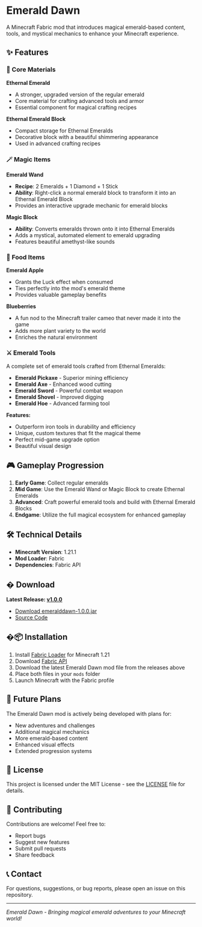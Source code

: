 # Emerald Dawn

A Minecraft Fabric mod that introduces magical emerald-based content, tools, and mystical mechanics to enhance your Minecraft experience.

## ✨ Features

### 🔮 Core Materials

**Ethernal Emerald**
- A stronger, upgraded version of the regular emerald
- Core material for crafting advanced tools and armor
- Essential component for magical crafting recipes

**Ethernal Emerald Block**
- Compact storage for Ethernal Emeralds
- Decorative block with a beautiful shimmering appearance
- Used in advanced crafting recipes

### 🪄 Magic Items

**Emerald Wand**
- **Recipe**: 2 Emeralds + 1 Diamond + 1 Stick
- **Ability**: Right-click a normal emerald block to transform it into an Ethernal Emerald Block
- Provides an interactive upgrade mechanic for emerald blocks

**Magic Block**
- **Ability**: Converts emeralds thrown onto it into Ethernal Emeralds
- Adds a mystical, automated element to emerald upgrading
- Features beautiful amethyst-like sounds

### 🍎 Food Items

**Emerald Apple**
- Grants the Luck effect when consumed
- Ties perfectly into the mod's emerald theme
- Provides valuable gameplay benefits

**Blueberries**
- A fun nod to the Minecraft trailer cameo that never made it into the game
- Adds more plant variety to the world
- Enriches the natural environment

### ⚔️ Emerald Tools

A complete set of emerald tools crafted from Ethernal Emeralds:
- **Emerald Pickaxe** - Superior mining efficiency
- **Emerald Axe** - Enhanced wood cutting
- **Emerald Sword** - Powerful combat weapon
- **Emerald Shovel** - Improved digging
- **Emerald Hoe** - Advanced farming tool

**Features:**
- Outperform iron tools in durability and efficiency
- Unique, custom textures that fit the magical theme
- Perfect mid-game upgrade option
- Beautiful visual design

## 🎮 Gameplay Progression

1. **Early Game**: Collect regular emeralds
2. **Mid Game**: Use the Emerald Wand or Magic Block to create Ethernal Emeralds
3. **Advanced**: Craft powerful emerald tools and build with Ethernal Emerald Blocks
4. **Endgame**: Utilize the full magical ecosystem for enhanced gameplay

## 🛠️ Technical Details

- **Minecraft Version**: 1.21.1
- **Mod Loader**: Fabric
- **Dependencies**: Fabric API

## � Download

**Latest Release: [v1.0.0](https://github.com/Jagan-Dev-9/EmeraldDawn/releases/tag/v1.0.0)**

- [Download emeralddawn-1.0.0.jar](https://github.com/Jagan-Dev-9/EmeraldDawn/releases/download/v1.0.0/emeralddawn-1.0.0.jar)
- [Source Code](https://github.com/Jagan-Dev-9/EmeraldDawn/releases/download/v1.0.0/emeralddawn-1.0.0-sources.jar)

## �📦 Installation

1. Install [Fabric Loader](https://fabricmc.net/use/) for Minecraft 1.21
2. Download [Fabric API](https://www.curseforge.com/minecraft/mc-mods/fabric-api)
3. Download the latest Emerald Dawn mod file from the releases above
4. Place both files in your `mods` folder
5. Launch Minecraft with the Fabric profile

## 🎯 Future Plans

The Emerald Dawn mod is actively being developed with plans for:
- New adventures and challenges
- Additional magical mechanics
- More emerald-based content
- Enhanced visual effects
- Extended progression systems

## 📄 License

This project is licensed under the MIT License - see the [LICENSE](LICENSE) file for details.

## 🤝 Contributing

Contributions are welcome! Feel free to:
- Report bugs
- Suggest new features
- Submit pull requests
- Share feedback

## 📞 Contact

For questions, suggestions, or bug reports, please open an issue on this repository.

---

*Emerald Dawn - Bringing magical emerald adventures to your Minecraft world!*
